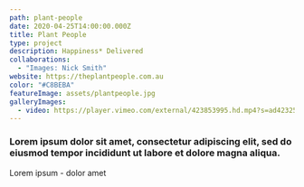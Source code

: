 ```yaml
---
path: plant-people
date: 2020-04-25T14:00:00.000Z
title: Plant People
type: project
description: Happiness* Delivered
collaborations:
  - "Images: Nick Smith"
website: https://theplantpeople.com.au
color: "#C8BEBA"
featureImage: assets/plantpeople.jpg
galleryImages:
  - video: https://player.vimeo.com/external/423853995.hd.mp4?s=ad42325f5091e72226850575584dadaf5c48a026&profile_id=175
---
```

### Lorem ipsum dolor sit amet, consectetur adipiscing elit, sed do eiusmod tempor incididunt ut labore et dolore magna aliqua.

Lorem ipsum - dolor amet
 